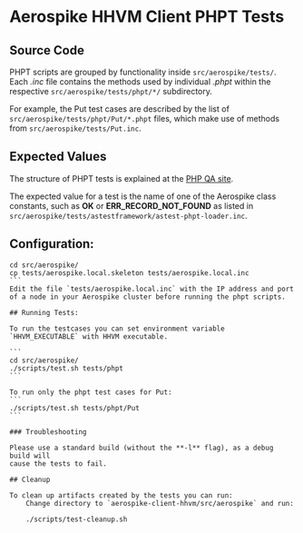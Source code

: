 # Aerospike HHVM Client PHPT Tests

## Source Code

PHPT scripts are grouped by functionality inside `src/aerospike/tests/`.
Each *.inc* file contains the methods used by individual *.phpt* within
the respective `src/aerospike/tests/phpt/*/` subdirectory.

For example, the Put test cases are described by the list of
`src/aerospike/tests/phpt/Put/*.phpt` files, which make use of methods from `src/aerospike/tests/Put.inc`.

## Expected Values
The structure of PHPT tests is explained at the [PHP QA site](http://qa.php.net/write-test.php#writing-phpt).

The expected value for a test is the name of one of the Aerospike class
constants, such as **OK** or **ERR_RECORD_NOT_FOUND** as listed in
`src/aerospike/tests/astestframework/astest-phpt-loader.inc`.

## Configuration:

````
cd src/aerospike/
cp tests/aerospike.local.skeleton tests/aerospike.local.inc
```
Edit the file `tests/aerospike.local.inc` with the IP address and port
of a node in your Aerospike cluster before running the phpt scripts.

## Running Tests:

To run the testcases you can set environment variable `HHVM_EXECUTABLE` with HHVM executable.

```
cd src/aerospike/
./scripts/test.sh tests/phpt
```

To run only the phpt test cases for Put:
```
./scripts/test.sh tests/phpt/Put
```

### Troubleshooting

Please use a standard build (without the **-l** flag), as a debug build will
cause the tests to fail.

## Cleanup

To clean up artifacts created by the tests you can run:
    Change directory to `aerospike-client-hhvm/src/aerospike` and run:

    ./scripts/test-cleanup.sh
